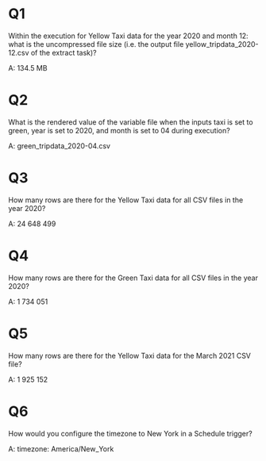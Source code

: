 # Q1

Within the execution for Yellow Taxi data for the year 2020 and month 12: what is the uncompressed file size (i.e. the output file yellow_tripdata_2020-12.csv of the extract task)?

A: 134.5 MB

# Q2

What is the rendered value of the variable file when the inputs taxi is set to green, year is set to 2020, and month is set to 04 during execution?

A: green_tripdata_2020-04.csv

# Q3

How many rows are there for the Yellow Taxi data for all CSV files in the year 2020?

A: 24 648 499

# Q4

How many rows are there for the Green Taxi data for all CSV files in the year 2020?

A: 1 734 051

# Q5

How many rows are there for the Yellow Taxi data for the March 2021 CSV file?

A: 1 925 152

# Q6

How would you configure the timezone to New York in a Schedule trigger?

A: timezone: America/New_York
